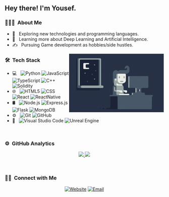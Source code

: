 <h2> Hey there! I'm Yousef.</h2>

<h3> 👨🏻‍💻 &nbsp;About Me </h3>

- 🤔 &nbsp; Exploring new technologies and programming languages.
- 🌱 &nbsp; Learning more about Deep Learning and Artificial Intelligence.
- ✍️ &nbsp; Pursuing Game development as hobbies/side hustles.

<img alt="Night Coding" src="https://raw.githubusercontent.com/AVS1508/AVS1508/master/assets/Night-Coding.gif" align="right"/>

<h3> 🛠 &nbsp;Tech Stack</h3>

- 💻 &nbsp;
  ![Python](https://img.shields.io/badge/-Python-333333?style=flat&logo=python)
  ![JavaScript](https://img.shields.io/badge/-JavaScript-333333?style=flat&logo=javascript)
  ![TypeScript](https://img.shields.io/badge/-TypeScript-333333?style=flat&logo=Typescript)
  ![C++](https://img.shields.io/badge/-C++-333333?style=flat&logo=C%2B%2B&logoColor=00599C) 
  ![Solidity](https://img.shields.io/badge/-Solidity-333333?style=flat&logo=Solidity)
- 🌐 &nbsp;
  ![HTML5](https://img.shields.io/badge/-HTML5-333333?style=flat&logo=HTML5)
  ![CSS](https://img.shields.io/badge/-CSS-333333?style=flat&logo=CSS3&logoColor=1572B6)
  ![React](https://img.shields.io/badge/-ReactNative-333333?style=flat&logo=react)
  ![ReactNative](https://img.shields.io/badge/-React-333333?style=flat&logo=react)
- 🛢 &nbsp;
  ![Node.js](https://img.shields.io/badge/-Node.js-333333?style=flat&logo=node.js)
  ![Express.js](https://img.shields.io/badge/-Express.js-333333?style=flat&logo=express)
  ![Flask](https://img.shields.io/badge/-Flask-333333?style=flat&logo=flask)
  ![MongoDB](https://img.shields.io/badge/-MongoDB-333333?style=flat&logo=mongodb)
- ⚙️ &nbsp;
  ![Git](https://img.shields.io/badge/-Git-333333?style=flat&logo=git)
  ![GitHub](https://img.shields.io/badge/-GitHub-333333?style=flat&logo=github) 
- 🔧 &nbsp;
  ![Visual Studio Code](https://img.shields.io/badge/-Visual%20Studio%20Code-333333?style=flat&logo=visual-studio-code&logoColor=007ACC)
  ![Unreal Engine](https://img.shields.io/badge/-Unreal%20Engine-333333?style=flat&logo=unreal-engine&logoColor=007ACC)

<br/>
<h3> ⚙️ &nbsp;GitHub Analytics</h3>
<p align="center">
<a href="https://github.com/Yousef-Hany-Elhossainy">
  <img height="180em" src="https://github-readme-stats-eight-theta.vercel.app/api?username=Yousef-Hany-Elhossainy&show_icons=true&theme=algolia&include_all_commits=true&count_private=false"/>
  <img height="180em" src="https://github-readme-stats-eight-theta.vercel.app/api/top-langs/?username=Yousef-Hany-Elhossainy&layout=compact&langs_count=8&theme=algolia"/>
</a>
</p>

<br/>

<h3> 🤝🏻 &nbsp;Connect with Me </h3>

<p align="center">
<a href="https://yousef-dev.vercel.app/"><img alt="Website" src="https://img.shields.io/badge/Website-https://yousefdev.vercel.app/-blue?style=flat-square&logo=google-chrome"></a>
<a href="mailto:yousefhany@pm.me"><img alt="Email" src="https://img.shields.io/badge/yousefhany@pm.me-blue?style=flat-square&logo=ProtonMail"></a>
</p>
